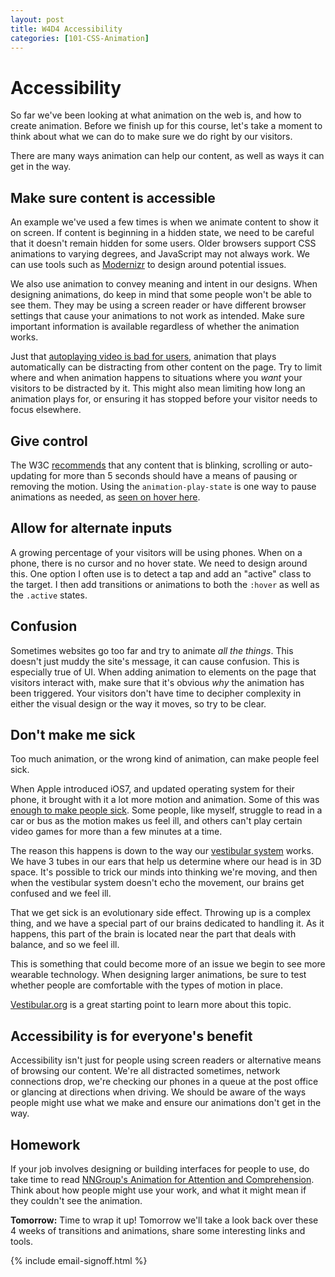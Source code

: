 ```yaml
---
layout: post
title: W4D4 Accessibility
categories: [101-CSS-Animation]
---
```


# Accessibility

So far we've been looking at what animation on the web is, and how to create animation. Before we finish up for this course, let's take a moment to think about what we can do to make sure we do right by our visitors.

There are many ways animation can help our content, as well as ways it can get in the way. 

## Make sure content is accessible

An example we've used a few times is when we animate content to show it on screen. If content is beginning in a hidden state, we need to be careful that it doesn't remain hidden for some users. Older browsers support CSS animations to varying degrees, and JavaScript may not always work. We can use tools such as [Modernizr](http://modernizr.com/) to design around potential issues.

We also use animation to convey meaning and intent in our designs. When designing animations, do keep in mind that some people won't be able to see them. They may be using a screen reader or have different browser settings that cause your animations to not work as intended. Make sure important information is available regardless of whether the animation works.

Just that [autoplaying video is bad for users](http://www.punkchip.com/autoplay-is-bad-for-all-users/), animation that plays automatically can be distracting from other content on the page. Try to limit where and when animation happens to situations where you *want* your visitors to be distracted by it. This might also mean limiting how long an animation plays for, or ensuring it has stopped before your visitor needs to focus elsewhere.

## Give control

The W3C [recommends](http://www.w3.org/TR/2008/REC-WCAG20-20081211/#time-limits-pause) that any content that is blinking, scrolling or auto-updating for more than 5 seconds should have a means of pausing or removing the motion. Using the `animation-play-state` is one way to pause animations as needed, as [seen on hover here](http://codepen.io/donovanh/pen/LEwedW).

## Allow for alternate inputs

A growing percentage of your visitors will be using phones. When on a phone, there is no cursor and no hover state. We need to design around this. One option I often use is to detect a tap and add an "active" class to the target. I then add transitions or animations to both the `:hover` as well as the `.active` states.

## Confusion

Sometimes websites go too far and try to animate *all the things*. This doesn't just muddy the site's message, it can cause confusion. This is especially true of UI. When adding animation to elements on the page that visitors interact with, make sure that it's obvious *why* the animation has been triggered. Your visitors don't have time to decipher complexity in either the visual design or the way it moves, so try to be clear.

## Don't make me sick

Too much animation, or the wrong kind of animation, can make people feel sick.

When Apple introduced iOS7, and updated operating system for their phone, it brought with it a lot more motion and animation. Some of this was [enough to make people sick](http://reverttosaved.com/2013/09/28/why-ios-7-is-making-some-users-sick/). Some people, like myself, struggle to read in a car or bus as the motion makes us feel ill, and others can't play certain video games for more than a few minutes at a time.

The reason this happens is down to the way our [vestibular system](https://www.youtube.com/watch?v=dSHnGO9qGsE) works. We have 3 tubes in our ears that help us determine where our head is in 3D space. It's possible to trick our minds into thinking we're moving, and then when the vestibular system doesn't echo the movement, our brains get confused and we feel ill.

That we get sick is an evolutionary side effect. Throwing up is a complex thing, and we have a special part of our brains dedicated to handling it. As it happens, this part of the brain is located near the part that deals with balance, and so we feel ill.

This is something that could become more of an issue we begin to see more wearable technology. When designing larger animations, be sure to test whether people are comfortable with the types of motion in place.

[Vestibular.org](http://vestibular.org/understanding-vestibular-disorder) is a great starting point to learn more about this topic.

## Accessibility is for everyone's benefit

Accessibility isn't just for people using screen readers or alternative means of browsing our content. We're all distracted sometimes, network connections drop, we're checking our phones in a queue at the post office or glancing at directions when driving. We should be aware of the ways people might use what we make and ensure our animations don't get in the way.

<div class="callout">
  <h2>Homework</h2>
  <p>If your job involves designing or building interfaces for people to use, do take time to read <a href="http://www.nngroup.com/articles/animation-usability/">NNGroup's Animation for Attention and Comprehension</a>. Think about how people might use your work, and what it might mean if they couldn't see the animation.</p>
</div>

**Tomorrow:** Time to wrap it up! Tomorrow we'll take a look back over these 4 weeks of transitions and animations, share some interesting links and tools.

{% include email-signoff.html %}
